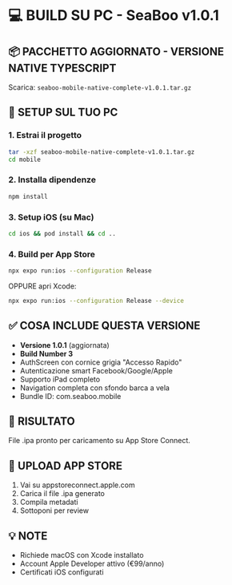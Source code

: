 # 💻 BUILD SU PC - SeaBoo v1.0.1

## 📦 PACCHETTO AGGIORNATO - VERSIONE NATIVE TYPESCRIPT
Scarica: `seaboo-mobile-native-complete-v1.0.1.tar.gz`

## 🚀 SETUP SUL TUO PC

### 1. Estrai il progetto
```bash
tar -xzf seaboo-mobile-native-complete-v1.0.1.tar.gz
cd mobile
```

### 2. Installa dipendenze
```bash
npm install
```

### 3. Setup iOS (su Mac)
```bash
cd ios && pod install && cd ..
```

### 4. Build per App Store
```bash
npx expo run:ios --configuration Release
```

OPPURE apri Xcode:
```bash
npx expo run:ios --configuration Release --device
```

## ✅ COSA INCLUDE QUESTA VERSIONE

- **Versione 1.0.1** (aggiornata)
- **Build Number 3**
- AuthScreen con cornice grigia "Accesso Rapido"
- Autenticazione smart Facebook/Google/Apple
- Supporto iPad completo
- Navigation completa con sfondo barca a vela
- Bundle ID: com.seaboo.mobile

## 📱 RISULTATO
File .ipa pronto per caricamento su App Store Connect.

## 🍎 UPLOAD APP STORE
1. Vai su appstoreconnect.apple.com
2. Carica il file .ipa generato
3. Compila metadati
4. Sottoponi per review

## 💡 NOTE
- Richiede macOS con Xcode installato
- Account Apple Developer attivo (€99/anno)
- Certificati iOS configurati